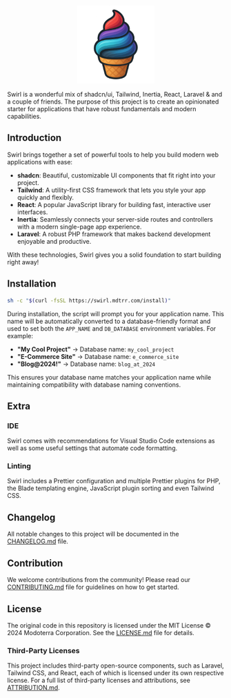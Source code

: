 <p align="center">
    <img src="public/logo.png" alt="Swirl" width="180" />
</p>

Swirl is a wonderful mix of shadcn/ui, Tailwind, Inertia, React, Laravel &amp; and a couple of friends. The purpose of this project is to create an opinionated starter for applications that have robust fundamentals and modern capabilities.

## Introduction

Swirl brings together a set of powerful tools to help you build modern web applications with ease:

- **shadcn**: Beautiful, customizable UI components that fit right into your project.
- **Tailwind**: A utility-first CSS framework that lets you style your app quickly and flexibly.
- **React**: A popular JavaScript library for building fast, interactive user interfaces.
- **Inertia**: Seamlessly connects your server-side routes and controllers with a modern single-page app experience.
- **Laravel**: A robust PHP framework that makes backend development enjoyable and productive.

With these technologies, Swirl gives you a solid foundation to start building right away!

## Installation

```sh
sh -c "$(curl -fsSL https://swirl.mdtrr.com/install)"
```

During installation, the script will prompt you for your application name. This name will be automatically converted to a database-friendly format and used to set both the `APP_NAME` and `DB_DATABASE` environment variables. For example:

- **"My Cool Project"** → Database name: `my_cool_project`
- **"E-Commerce Site"** → Database name: `e_commerce_site`
- **"Blog@2024!"** → Database name: `blog_at_2024`

This ensures your database name matches your application name while maintaining compatibility with database naming conventions.

## Extra

### IDE

Swirl comes with recommendations for Visual Studio Code extensions as well as some useful settings that automate code formatting.

### Linting

Swirl includes a Prettier configuration and multiple Prettier plugins for PHP, the Blade templating engine, JavaScript plugin sorting and even Tailwind CSS.

## Changelog

All notable changes to this project will be documented in the [CHANGELOG.md](./CHANGELOG.md) file.

## Contribution

We welcome contributions from the community! Please read our [CONTRIBUTING.md](./CONTRIBUTING.md) file for guidelines on how to get started.

## License

The original code in this repository is licensed under the MIT License © 2024 Modoterra Corporation. See the [LICENSE.md](./LICENSE.md) file for details.

### Third-Party Licenses

This project includes third-party open-source components, such as Laravel, Tailwind CSS, and React, each of which is licensed under its own respective license. For a full list of third-party licenses and attributions, see [ATTRIBUTION.md](./ATTRIBUTION.md).
